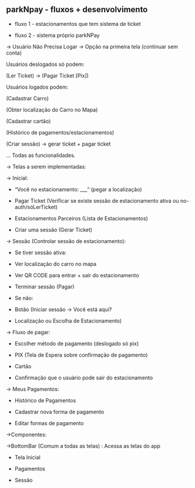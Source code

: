 
## parkNpay - fluxos + desenvolvimento

 - fluxo 1 - estacionamentos que tem sistema de ticket
   
 - fluxo 2 - sistema próprio parkNPay

  
→ Usuário Não Precisa Logar → Opção na primeira tela (continuar sem conta)

 
Usuários deslogados só podem:

(Ler Ticket) → (Pagar Ticket [Pix])

  
Usuários logados podem:

  
(Cadastrar Carro)

(Obter localização do Carro no Mapa)

(Cadastrar cartão)

(Histórico de pagamentos/estacionamentos)

(Criar sessão) → gerar ticket + pagar ticket

… Todas as funcionalidades.

  

→ Telas a serem implementadas:

→ Inicial:

-   “Você no estacionamento: ___” (pegar a localização)
    
-   Pagar Ticket (Verificar se existe sessão de estacionamento ativa ou no-auth/sóLerTicket)
    
-   Estacionamentos Parceiros (Lista de Estacionamentos)
    
-   Criar uma sessão (Gerar Ticket)
    

→ Sessão (Controlar sessão de estacionamento):

-   Se tiver sessão ativa:
    

-   Ver localização do carro no mapa
    
-   Ver QR CODE para entrar + sair do estacionamento
    
-   Terminar sessão (Pagar)
    

-   Se não:
    

-   Botão (Iniciar sessão → Você está aqui?
    

-   Localização ou Escolha de Estacionamento)
    

  

→ Fluxo de pagar:

-   Escolher método de pagamento (deslogado só pix)
    
-   PIX (Tela de Espera sobre confirmação de pagamento)
    
-   Cartão
    
-   Confirmação que o usuário pode sair do estacionamento
    

  

→ Meus Pagamentos:

-   Histórico de Pagamentos
    
-   Cadastrar nova forma de pagamento
    
-   Editar formas de pagamento
    

  
  

→Componentes:

→BottomBar (Comum a todas as telas) : Acessa as telas do app

-   Tela Inicial
    
-   Pagamentos
    
-   Sessão
